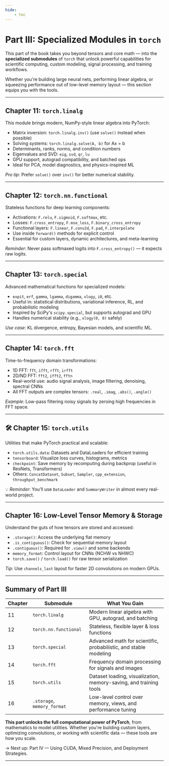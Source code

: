 ```yaml
---
hide:
    - toc
---
```


# Part III: Specialized Modules in `torch`

This part of the book takes you beyond tensors and core math — into the **specialized submodules** of `torch` that unlock powerful capabilities for scientific computing, custom modeling, signal processing, and training workflows.

Whether you're building large neural nets, performing linear algebra, or squeezing performance out of low-level memory layout — this section equips you with the tools.

---

## Chapter 11: `torch.linalg`

This module brings modern, NumPy-style linear algebra into PyTorch:

- Matrix inversion: `torch.linalg.inv()` (use `solve()` instead when possible)
- Solving systems: `torch.linalg.solve(A, b)` for Ax = b
- Determinants, ranks, norms, and condition numbers
- Eigenvalues and SVD: `eig`, `svd`, `qr`, `lu`
- GPU support, autograd compatibility, and batched ops
- Ideal for PCA, model diagnostics, and physics-inspired ML

*Pro tip*: Prefer `solve()` over `inv()` for better numerical stability.

---

## Chapter 12: `torch.nn.functional`

Stateless functions for deep learning components:

- Activations: `F.relu`, `F.sigmoid`, `F.softmax`, etc.
- Losses: `F.cross_entropy`, `F.mse_loss`, `F.binary_cross_entropy`
- Functional layers: `F.linear`, `F.conv2d`, `F.pad`, `F.interpolate`
- Use inside `forward()` methods for explicit control
- Essential for custom layers, dynamic architectures, and meta-learning

*Reminder*: Never pass softmaxed logits into `F.cross_entropy()` — it expects raw logits.

---

## Chapter 13: `torch.special`

Advanced mathematical functions for specialized models:

- `expit`, `erf`, `gamma`, `lgamma`, `digamma`, `xlogy`, `i0`, etc.
- Useful in: statistical distributions, variational inference, RL, and probabilistic modeling
- Inspired by SciPy's `scipy.special`, but supports autograd and GPU
- Handles numerical stability (e.g., `xlogy(0, 0)` safely)

*Use case*: KL divergence, entropy, Bayesian models, and scientific ML.

---

## Chapter 14: `torch.fft`

Time-to-frequency domain transformations:

- 1D FFT: `fft`, `ifft`, `rfft`, `irfft`
- 2D/ND FFT: `fft2`, `ifft2`, `fftn`
- Real-world use: audio signal analysis, image filtering, denoising, spectral CNNs
- All FFT outputs are complex tensors: `.real`, `.imag`, `.abs()`, `.angle()`

*Example*: Low-pass filtering noisy signals by zeroing high frequencies in FFT space.

---

## 🛠 Chapter 15: `torch.utils`

Utilities that make PyTorch practical and scalable:

- `torch.utils.data`: Datasets and DataLoaders for efficient training
- `tensorboard`: Visualize loss curves, histograms, metrics
- `checkpoint`: Save memory by recomputing during backprop (useful in ResNets, Transformers)
- Others: `ConcatDataset`, `Subset`, `Sampler`, `cpp_extension`, `throughput_benchmark`

💡 *Reminder*: You’ll use `DataLoader` and `SummaryWriter` in almost every real-world project.

---

## Chapter 16: Low-Level Tensor Memory & Storage

Understand the guts of how tensors are stored and accessed:

- `.storage()`: Access the underlying flat memory
- `.is_contiguous()`: Check for sequential memory layout
- `.contiguous()`: Required for `.view()` and some backends
- `memory_format`: Control layout for CNNs (NCHW vs NHWC)
- `torch.save()` / `torch.load()` for raw tensor serialization

*Tip*: Use `channels_last` layout for faster 2D convolutions on modern GPUs.

---

## Summary of Part III

| Chapter | Submodule            | What You Gain                                                       |
|---------|----------------------|---------------------------------------------------------------------|
| 11      | `torch.linalg`       | Modern linear algebra with GPU, autograd, and batching             |
| 12      | `torch.nn.functional`| Stateless, flexible layer & loss functions                         |
| 13      | `torch.special`      | Advanced math for scientific, probabilistic, and stable modeling   |
| 14      | `torch.fft`          | Frequency domain processing for signals and images                 |
| 15      | `torch.utils`        | Dataset loading, visualization, memory-saving, and training tools  |
| 16      | `.storage`, `memory_format` | Low-level control over memory, views, and performance tuning    |

**This part unlocks the full computational power of PyTorch**, from mathematics to model utilities. Whether you're building custom layers, optimizing convolutions, or working with scientific data — these tools are how you scale.

→ Next up: Part IV — Using CUDA, Mixed Precision, and Deployment Strategies.

---
